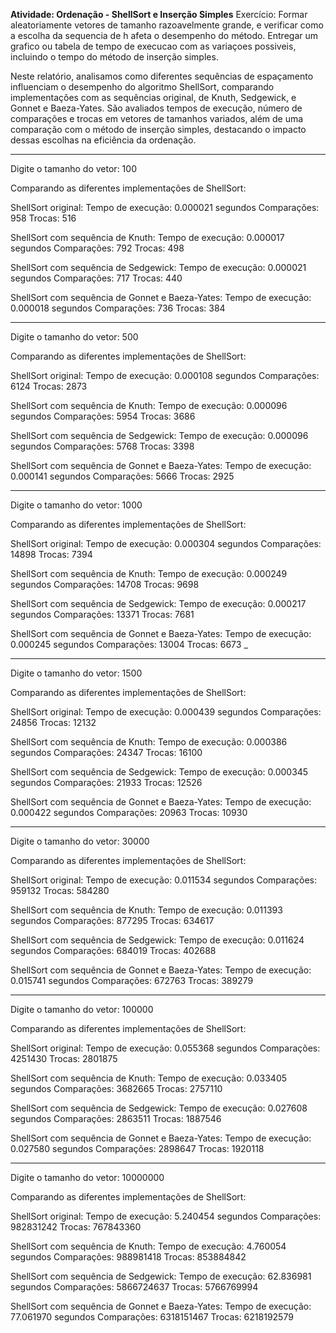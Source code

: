  **Atividade: Ordenação - ShellSort e Inserção Simples**
Exercício: Formar aleatoriamente vetores de tamanho razoavelmente grande,
e verificar como a escolha da sequencia de h afeta o desempenho do método.
Entregar um grafico ou tabela de tempo de execucao com as variaçoes possiveis,
incluindo o tempo do método de inserção simples.


Neste relatório, analisamos como diferentes sequências de espaçamento influenciam o desempenho do algoritmo ShellSort, comparando implementações com as sequências original, de Knuth, Sedgewick, e Gonnet e Baeza-Yates. São avaliados tempos de execução, número de comparações e trocas em vetores de tamanhos variados, além de uma comparação com o método de inserção simples, destacando o impacto dessas escolhas na eficiência da ordenação.

_______________________________________________________

Digite o tamanho do vetor: 100

Comparando as diferentes implementações de ShellSort:

ShellSort original:
Tempo de execução: 0.000021 segundos
Comparações: 958
Trocas: 516

ShellSort com sequência de Knuth:
Tempo de execução: 0.000017 segundos
Comparações: 792
Trocas: 498

ShellSort com sequência de Sedgewick:
Tempo de execução: 0.000021 segundos
Comparações: 717
Trocas: 440

ShellSort com sequência de Gonnet e Baeza-Yates:
Tempo de execução: 0.000018 segundos
Comparações: 736
Trocas: 384

_______________________________________________________

Digite o tamanho do vetor: 500

Comparando as diferentes implementações de ShellSort:

ShellSort original:
Tempo de execução: 0.000108 segundos
Comparações: 6124
Trocas: 2873

ShellSort com sequência de Knuth:
Tempo de execução: 0.000096 segundos
Comparações: 5954
Trocas: 3686

ShellSort com sequência de Sedgewick:
Tempo de execução: 0.000096 segundos
Comparações: 5768
Trocas: 3398

ShellSort com sequência de Gonnet e Baeza-Yates:
Tempo de execução: 0.000141 segundos
Comparações: 5666
Trocas: 2925

_______________________________________________________


Digite o tamanho do vetor: 1000 

Comparando as diferentes implementações de ShellSort:

ShellSort original:
Tempo de execução: 0.000304 segundos
Comparações: 14898
Trocas: 7394

ShellSort com sequência de Knuth:
Tempo de execução: 0.000249 segundos
Comparações: 14708
Trocas: 9698

ShellSort com sequência de Sedgewick:
Tempo de execução: 0.000217 segundos
Comparações: 13371
Trocas: 7681

ShellSort com sequência de Gonnet e Baeza-Yates:
Tempo de execução: 0.000245 segundos
Comparações: 13004
Trocas: 6673
_
______________________________________________________


Digite o tamanho do vetor: 1500

Comparando as diferentes implementações de ShellSort:

ShellSort original:
Tempo de execução: 0.000439 segundos
Comparações: 24856
Trocas: 12132

ShellSort com sequência de Knuth:
Tempo de execução: 0.000386 segundos
Comparações: 24347
Trocas: 16100

ShellSort com sequência de Sedgewick:
Tempo de execução: 0.000345 segundos
Comparações: 21933
Trocas: 12526

ShellSort com sequência de Gonnet e Baeza-Yates:
Tempo de execução: 0.000422 segundos
Comparações: 20963
Trocas: 10930

_______________________________________________________


Digite o tamanho do vetor: 30000

Comparando as diferentes implementações de ShellSort:

ShellSort original:
Tempo de execução: 0.011534 segundos
Comparações: 959132
Trocas: 584280

ShellSort com sequência de Knuth:
Tempo de execução: 0.011393 segundos
Comparações: 877295
Trocas: 634617

ShellSort com sequência de Sedgewick:
Tempo de execução: 0.011624 segundos
Comparações: 684019
Trocas: 402688

ShellSort com sequência de Gonnet e Baeza-Yates:
Tempo de execução: 0.015741 segundos
Comparações: 672763
Trocas: 389279

_______________________________________________________


Digite o tamanho do vetor: 100000

Comparando as diferentes implementações de ShellSort:

ShellSort original:
Tempo de execução: 0.055368 segundos
Comparações: 4251430
Trocas: 2801875

ShellSort com sequência de Knuth:
Tempo de execução: 0.033405 segundos
Comparações: 3682665
Trocas: 2757110

ShellSort com sequência de Sedgewick:
Tempo de execução: 0.027608 segundos
Comparações: 2863511
Trocas: 1887546

ShellSort com sequência de Gonnet e Baeza-Yates:
Tempo de execução: 0.027580 segundos
Comparações: 2898647
Trocas: 1920118

_______________________________________________________

Digite o tamanho do vetor: 10000000

Comparando as diferentes implementações de ShellSort:

ShellSort original:
Tempo de execução: 5.240454 segundos
Comparações: 982831242
Trocas: 767843360

ShellSort com sequência de Knuth:
Tempo de execução: 4.760054 segundos
Comparações: 988981418
Trocas: 853884842

ShellSort com sequência de Sedgewick:
Tempo de execução: 62.836981 segundos
Comparações: 5866724637
Trocas: 5766769994

ShellSort com sequência de Gonnet e Baeza-Yates:
Tempo de execução: 77.061970 segundos
Comparações: 6318151467
Trocas: 6218192579